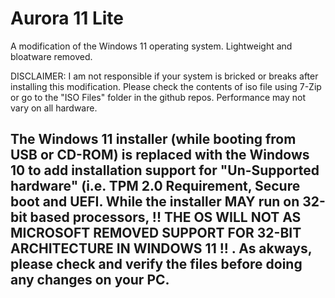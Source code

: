 # Aurora 11 Lite
A modification of the Windows 11 operating system. Lightweight and bloatware removed. 

DISCLAIMER: I am not responsible if your system is bricked or breaks after installing this modification. Please check the contents of iso file using 7-Zip or go to the "ISO Files" folder in the github repos. Performance may not vary on all hardware.

## The Windows 11 installer (while booting from USB or CD-ROM) is replaced with the Windows 10 to add installation support for "Un-Supported hardware" (i.e. TPM 2.0 Requirement, Secure boot and UEFI. While the installer MAY run on 32-bit based processors, !! THE OS WILL NOT AS MICROSOFT REMOVED SUPPORT FOR 32-BIT ARCHITECTURE IN WINDOWS 11 !! . As akways, please check and verify the files before doing any changes on your PC.
